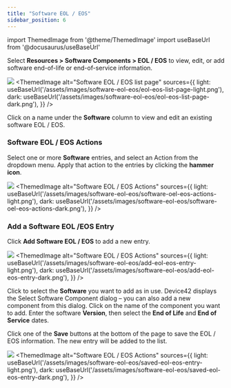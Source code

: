 ```yaml
---
title: "Software EOL / EOS"
sidebar_position: 6
---
```


import ThemedImage from '@theme/ThemedImage'
import useBaseUrl from '@docusaurus/useBaseUrl'

Select **Resources > Software Components > EOL / EOS** to view, edit, or add software end-of-life or end-of-service information.

![](/assets/images/WEB-293_Software-EOL-View.png)
<ThemedImage
alt="Software EOL / EOS list page"
sources={{
    light: useBaseUrl('/assets/images/software-eol-eos/eol-eos-list-page-light.png'),
    dark: useBaseUrl('/assets/images/software-eol-eos/eol-eos-list-page-dark.png'),
}}
/>

Click on a name under the **Software** column to view and edit an existing software EOL / EOS.

### Software EOL / EOS Actions

Select one or more **Software** entries, and select an Action from the dropdown menu. Apply that action to the entries by clicking the **hammer icon**.

![](/assets/images/WEB-293_Software-EOL-View-Actions-Menu.png)
<ThemedImage
alt="Software EOL / EOS Actions"
sources={{
    light: useBaseUrl('/assets/images/software-eol-eos/software-oel-eos-actions-light.png'),
    dark: useBaseUrl('/assets/images/software-eol-eos/software-oel-eos-actions-dark.png'),
}}
/>

### Add a Software EOL /EOS Entry

Click **Add Software EOL / EOS** to add a new entry.

![](/assets/images/WEB-293_Software-EOL-Add.png)
<ThemedImage
alt="Software EOL / EOS Actions"
sources={{
    light: useBaseUrl('/assets/images/software-eol-eos/add-eol-eos-entry-light.png'),
    dark: useBaseUrl('/assets/images/software-eol-eos/add-eol-eos-entry-dark.png'),
}}
/>

Click to select the **Software** you want to add as in use. Device42 displays the Select Software Component dialog – you can also add a new component from this dialog. Click on the name of the component you want to add. Enter the software **Version**, then select the **End of Life** and **End of Service** dates.

Click one of the **Save** buttons at the bottom of the page to save the EOL / EOS information. The new entry will be added to the list.

![](/assets/images/WEB-293_Software-In-Use-Add-Select-Component-1.png)
<ThemedImage
alt="Software EOL / EOS Actions"
sources={{
    light: useBaseUrl('/assets/images/software-eol-eos/saved-eol-eos-entry-light.png'),
    dark: useBaseUrl('/assets/images/software-eol-eos/saved-eol-eos-entry-dark.png'),
}}
/>